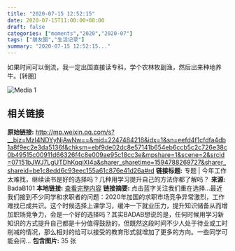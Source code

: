 ```yaml
---
title: "2020-07-15 12:52:15"
date: 2020-07-15T11:00:00+08:00
draft: false
categories: ["moments","2020","2020-07"]
tags: ["朋友圈","生活记录"]
summary: "2020-07-15 12:52:15..."
---
```


如果时间可以倒流，我一定出国直接读专科，学个农林牧副渔，然后出来种地养牛。[转圈]

![Media 1](/Moments/photos/2020-07-15/202007151252150.jpg)

## 相关链接

**原始链接:** http://mp.weixin.qq.com/s?__biz=MzI4NDYyNjAwNw==&mid=2247484218&idx=1&sn=eefd4f1cfdfa4db1a8f9ec2e3da5136f&chksm=ebf9de02dc8e57141b654eb6ccb5c2c726e38c0b49515c00911d66326f4c8e009ae95c18cc3e&mpshare=1&scene=2&srcid=07151bJWJ7LgUTDhKqqiXI4a&sharer_sharetime=1594788269727&sharer_shareid=be1c8edd6c93eec155a61c876e41d26a#rd
**链接标题:** 专题 | 今年工作太难找，继续读书是好的选择吗？几种用学习提升自己的方法你都了解吗？
**来源:** BadaB101
**本地链接:** [查看完整内容](/link_content/2020/07/2020-07-15-1/link_content/)
**链接摘要:** 点击蓝字关注我们重在选择…最近我们接到不少同学和求职者的问题：2020年加国的求职市场竞争异常激烈，工作难找已成共识。这个时候选择上课学习，缓冲一下就业压力，提升知识储备从而增加职场竞争力，会是一个好的选择吗？其实BADAB想说的是，任何时候用学习新知识的方式提升自己都是十分值得鼓励的，但既然这段时间不少人处于待业或工时削减的情况，那么相对的给可以接受的教育形式就增加了更多的方向。一些同学可能会问...
**包含图片:** 35 张

